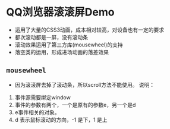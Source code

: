 # QQ浏览器滚滚屏Demo
* 运用了大量的CSS3动画，成本相对较高，对设备也有一定的要求
* 都次滚动都是一屏，没有滚动条
* 滚动效果运用了第三方库(mousewheel)的支持
* 落空类的运用，形成进场动画的落差效果

## ``mousewheel``
* 因为滚滚屏去掉了滚动条，所以scroll方法不能使用。
说明：
1.	事件源需要绑定window
2.	事件的参数有两个，一个是原有的参数e，另一个是d
3.	e事件相关的对象。
4.	d 表示鼠标滚动的方向，-1 是下，1 是上

